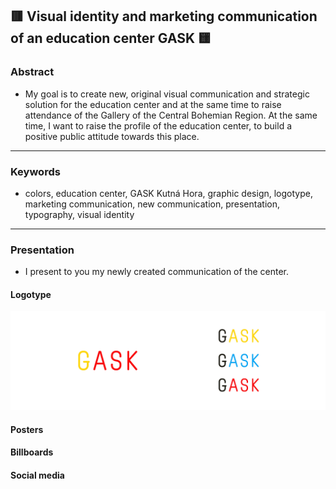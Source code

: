 ## 🟥 Visual identity and marketing communication of an education center GASK 🟨

### Abstract
- My goal is to create new, original visual communication and strategic solution for the education center and at the same time to raise attendance of the Gallery of the Central Bohemian Region. At the same time, I want to raise the profile of the education center, to build a positive public attitude towards this place.

---

### Keywords
- colors, education center, GASK Kutná Hora, graphic design, logotype, marketing communication, new communication, presentation, typography, visual identity

---

### Presentation
- I present to you my newly created communication of the center.


#### Logotype
![image](logotype.jpg)

#### Posters


#### Billboards


#### Social media
